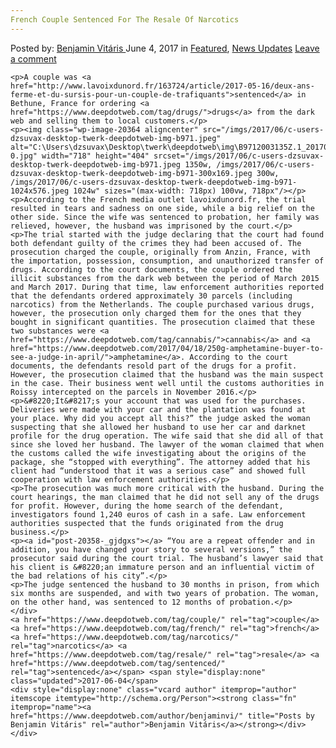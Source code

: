 ```yaml
---
French Couple Sentenced For The Resale Of Narcotics
---
```

<article class="post-listing post-20358 post type-post status-publish format-standard has-post-thumbnail hentry  tag-couple tag-french tag-narcotics tag-resale tag-sentenced">
    <div class="post-inner">
        <span>Posted by: <a href="https://www.deepdotweb.com/author/benjaminvi/" title="">Benjamin Vitáris </a></span>
    <span>June 4, 2017</span>
    <span>in <a href="https://www.deepdotweb.com/category/deepdot-news/" rel="category tag">Featured</a>, <a href="https://www.deepdotweb.com/category/news-updates/" rel="category tag">News Updates</a></span>
    <span><a href="https://www.deepdotweb.com/2017/06/04/french-couple-sentenced-resale-narcotics/#respond">Leave a comment</a></span>
    </p>
    <div class="clear"></div>
    
    <p>A couple was <a href="http://www.lavoixdunord.fr/163724/article/2017-05-16/deux-ans-ferme-et-du-sursis-pour-un-couple-de-trafiquants">sentenced</a> in Bethune, France for ordering <a href="https://www.deepdotweb.com/tag/drugs/">drugs</a> from the dark web and selling them to local customers.</p>
    <p><img class="wp-image-20364 aligncenter" src="/imgs/2017/06/c-users-dzsuvax-desktop-twerk-deepdotweb-img-b971.jpeg" alt="C:\Users\dzsuvax\Desktop\twerk\deepdotweb\img\B9712003135Z.1_20170516181920_000+GNM92C4KE.2-0.jpg" width="718" height="404" srcset="/imgs/2017/06/c-users-dzsuvax-desktop-twerk-deepdotweb-img-b971.jpeg 1350w, /imgs/2017/06/c-users-dzsuvax-desktop-twerk-deepdotweb-img-b971-300x169.jpeg 300w, /imgs/2017/06/c-users-dzsuvax-desktop-twerk-deepdotweb-img-b971-1024x576.jpeg 1024w" sizes="(max-width: 718px) 100vw, 718px"/></p>
    <p>According to the French media outlet lavoixdunord.fr, the trial resulted in tears and sadness on one side, while a big relief on the other side. Since the wife was sentenced to probation, her family was relieved, however, the husband was imprisoned by the court.</p>
    <p>The trial started with the judge declaring that the court had found both defendant guilty of the crimes they had been accused of. The prosecution charged the couple, originally from Anzin, France, with the importation, possession, consumption, and unauthorized transfer of drugs. According to the court documents, the couple ordered the illicit substances from the dark web between the period of March 2015 and March 2017. During that time, law enforcement authorities reported that the defendants ordered approximately 30 parcels (including narcotics) from the Netherlands. The couple purchased various drugs, however, the prosecution only charged them for the ones that they bought in significant quantities. The prosecution claimed that these two substances were <a href="https://www.deepdotweb.com/tag/cannabis/">cannabis</a> and <a href="https://www.deepdotweb.com/2017/04/18/250g-amphetamine-buyer-to-see-a-judge-in-april/">amphetamine</a>. According to the court documents, the defendants resold part of the drugs for a profit. However, the prosecution claimed that the husband was the main suspect in the case. Their business went well until the customs authorities in Roissy intercepted on the parcels in November 2016.</p>
    <p>&#8220;It&#8217;s your account that was used for the purchases. Deliveries were made with your car and the plantation was found at your place. Why did you accept all this?” the judge asked the woman suspecting that she allowed her husband to use her car and darknet profile for the drug operation. The wife said that she did all of that since she loved her husband. The lawyer of the woman claimed that when the customs called the wife investigating about the origins of the package, she “stopped with everything”. The attorney added that his client had “understood that it was a serious case” and showed full cooperation with law enforcement authorities.</p>
    <p>The prosecution was much more critical with the husband. During the court hearings, the man claimed that he did not sell any of the drugs for profit. However, during the home search of the defendant, investigators found 1,240 euros of cash in a safe. Law enforcement authorities suspected that the funds originated from the drug business.</p>
    <p><a id="post-20358-_gjdgxs"></a> “You are a repeat offender and in addition, you have changed your story to several versions,” the prosecutor said during the court trial. The husband’s lawyer said that his client is &#8220;an immature person and an influential victim of the bad relations of his city”.</p>
    <p>The judge sentenced the husband to 30 months in prison, from which six months are suspended, and with two years of probation. The woman, on the other hand, was sentenced to 12 months of probation.</p>
    </div>
    <a href="https://www.deepdotweb.com/tag/couple/" rel="tag">couple</a> <a href="https://www.deepdotweb.com/tag/french/" rel="tag">french</a> <a href="https://www.deepdotweb.com/tag/narcotics/" rel="tag">narcotics</a> <a href="https://www.deepdotweb.com/tag/resale/" rel="tag">resale</a> <a href="https://www.deepdotweb.com/tag/sentenced/" rel="tag">sentenced</a></span> <span style="display:none" class="updated">2017-06-04</span>
    <div style="display:none" class="vcard author" itemprop="author" itemscope itemtype="http://schema.org/Person"><strong class="fn" itemprop="name"><a href="https://www.deepdotweb.com/author/benjaminvi/" title="Posts by Benjamin Vitáris" rel="author">Benjamin Vitáris</a></strong></div>
    </div>
</article>

